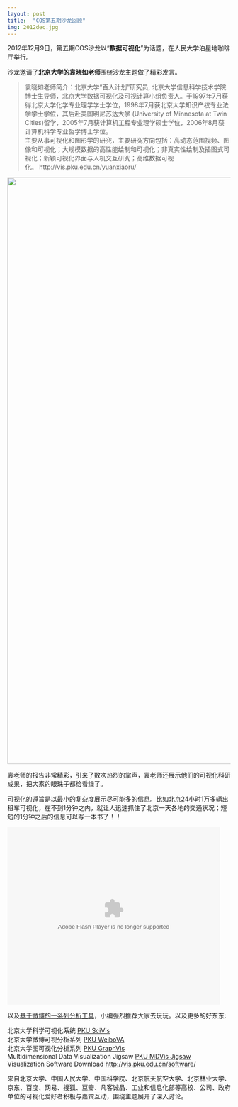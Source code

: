 ```yaml
---
layout: post
title:  "COS第五期沙龙回顾"
img: 2012dec.jpg
---
```


<p>2012年12月9日，第五期COS沙龙以“<strong>数据可视化</strong>”为话题，在人民大学泊星地咖啡厅举行。</p>
<!-- more -->
<p>沙龙邀请了<strong>北京大学的袁晓如老师</strong>围绕沙龙主题做了精彩发言。</p>
<blockquote><p>袁晓如老师简介：北京大学“百人计划”研究员, 北京大学信息科学技术学院博士生导师，北京大学数据可视化及可视计算小组负责人。于1997年7月获得北京大学化学专业理学学士学位，1998年7月获北京大学知识产权专业法学学士学位，其后赴美国明尼苏达大学 (University of Minnesota at Twin Cities)留学，2005年7月获计算机工程专业理学硕士学位，2006年8月获计算机科学专业哲学博士学位。<br>
主要从事可视化和图形学的研究，主要研究方向包括：高动态范围视频、图像和可视化；大规模数据的高性能绘制和可视化；非真实性绘制及插图式可视化；新颖可视化界面与人机交互研究；高维数据可视化。&nbsp;http://vis.pku.edu.cn/yuanxiaoru/</p></blockquote>
<p><img class="alignnone" title="袁老师可视化讲座" src="http://i.imgur.com/nRCsu.jpg" alt="" height="1322" width="1762"></p>
<p>袁老师的报告非常精彩，引来了数次热烈的掌声，袁老师还展示他们的可视化科研成果，把大家的眼珠子都给看绿了。</p>
<p>可视化的遵旨是以最小的复杂度展示尽可能多的信息。比如北京24小时1万多辆出租车可视化，在不到1分钟之内，就让人迅速抓住了北京一天各地的交通状况；短短的1分钟之后的信息可以写一本书了！！</p>
<object classid="clsid:d27cdb6e-ae6d-11cf-96b8-444553540000" codebase="http://download.macromedia.com/pub/shockwave/cabs/flash/swflash.cab#version=6,0,40,0" height="400" width="480"><param name="src" value="http://www.tudou.com/v/iOGegTT9LzU/&amp;resourceId=0_05_05_99&amp;bid=05/v.swf"><param name="allowscriptaccess" value="always"><param name="allowfullscreen" value="true"><param name="wmode" value="opaque"><embed type="application/x-shockwave-flash" src="http://www.tudou.com/v/iOGegTT9LzU/&amp;resourceId=0_05_05_99&amp;bid=05/v.swf" allowscriptaccess="always" allowfullscreen="true" wmode="opaque" height="400" width="480"></object>
<p>以及<a href="http://vis.pku.edu.cn/weibova/" target="_blank">基于微博的一系列分析工具</a>，小编强烈推荐大家去玩玩。以及更多的好东东:</p>
<p>北京大学科学可视化系统&nbsp;<a title="http://vis.pku.edu.cn/scivis/" href="http://vis.pku.edu.cn/scivis/" rel="nofollow">PKU SciVis</a><br>
北京大学微博可视分析系列&nbsp;<a title="http://vis.pku.edu.cn/weibova/" href="http://vis.pku.edu.cn/weibova/" rel="nofollow">PKU WeiboVA</a><br>
北京大学图可视化分析系列&nbsp;<a title="http://vis.pku.edu.cn/graphvis/" href="http://vis.pku.edu.cn/graphvis/" rel="nofollow">PKU GraphVis</a><br>
Multidimensional Data Visualization Jigsaw&nbsp;<a title="http://vis.pku.edu.cn/mddv/jigsaw/" href="http://vis.pku.edu.cn/mddv/jigsaw/" rel="nofollow">PKU MDVis Jigsaw</a><br>
Visualization Software Download&nbsp;<a title="http://vis.pku.edu.cn/software/" href="http://vis.pku.edu.cn/software/" rel="nofollow">http://vis.pku.edu.cn/software/</a></p>
<p>来自北京大学、中国人民大学、中国科学院、北京航天航空大学、北京林业大学、京东、百度、网易、搜狐、豆瓣、凡客诚品、工业和信息化部等高校、公司、政府单位的可视化爱好者积极与嘉宾互动，围绕主题展开了深入讨论。</p>